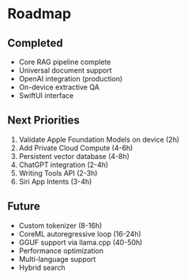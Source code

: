 # Roadmap

## Completed
- Core RAG pipeline complete
- Universal document support
- OpenAI integration (production)
- On-device extractive QA
- SwiftUI interface

## Next Priorities
1. Validate Apple Foundation Models on device (2h)
2. Add Private Cloud Compute (4-6h)
3. Persistent vector database (4-8h)
4. ChatGPT integration (2-4h)
5. Writing Tools API (2-3h)
6. Siri App Intents (3-4h)

## Future
- Custom tokenizer (8-16h)
- CoreML autoregressive loop (16-24h)
- GGUF support via llama.cpp (40-50h)
- Performance optimization
- Multi-language support
- Hybrid search
